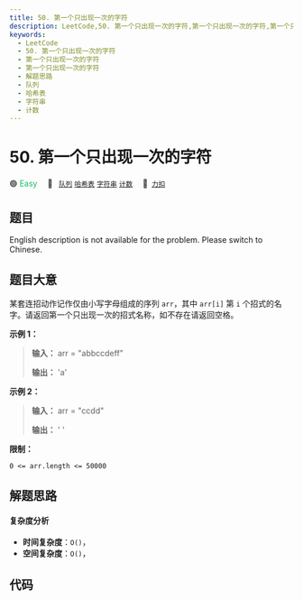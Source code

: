 ```yaml
---
title: 50. 第一个只出现一次的字符
description: LeetCode,50. 第一个只出现一次的字符,第一个只出现一次的字符,第一个只出现一次的字符,解题思路,队列,哈希表,字符串,计数
keywords:
  - LeetCode
  - 50. 第一个只出现一次的字符
  - 第一个只出现一次的字符
  - 第一个只出现一次的字符
  - 解题思路
  - 队列
  - 哈希表
  - 字符串
  - 计数
---
```


# 50. 第一个只出现一次的字符

🟢 <font color=#15bd66>Easy</font>&emsp; 🔖&ensp; [`队列`](/tag/queue.md) [`哈希表`](/tag/hash-table.md) [`字符串`](/tag/string.md) [`计数`](/tag/counting.md)&emsp; 🔗&ensp;[`力扣`](https://leetcode.cn/problems/di-yi-ge-zhi-chu-xian-yi-ci-de-zi-fu-lcof)

## 题目

English description is not available for the problem. Please switch to
Chinese.


## 题目大意

某套连招动作记作仅由小写字母组成的序列 `arr`，其中 `arr[i]` 第 `i` 个招式的名字。请返回第一个只出现一次的招式名称，如不存在请返回空格。



**示例 1：**

> 
> 
> 
> 
> 
> **输入：** arr = "abbccdeff"
> 
> **输出：** 'a'
> 
> 

**示例 2：**

> 
> 
> 
> 
> 
> **输入：** arr = "ccdd"
> 
> **输出：** ' '
> 
> 



**限制：**

`0 <= arr.length <= 50000`


## 解题思路

#### 复杂度分析

- **时间复杂度**：`O()`，
- **空间复杂度**：`O()`，

## 代码

```javascript

```